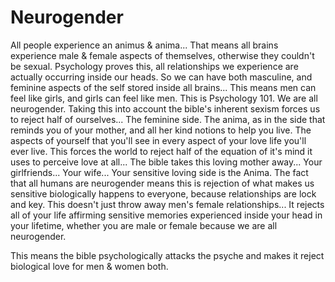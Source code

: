# Neurogender

All people experience an animus & anima...
That means all brains experience male & female aspects of themselves, otherwise they couldn't be sexual.
Psychology proves this, all relationships we experience are actually occurring inside our heads.
So we can have both masculine, and feminine aspects of the self stored inside all brains...
This means men can feel like girls, and girls can feel like men.
This is Psychology 101.
We are all neurogender.
Taking this into account the bible's inherent sexism forces us to reject half of ourselves...
The feminine side.
The anima, as in the side that reminds you of your mother, and all her kind notions to help you live. The aspects of yourself that you'll see in every aspect of your love life you'll ever live.
This forces the world to reject half of the equation of it's mind it uses to perceive love at all...
The bible takes this loving mother away...
Your girlfriends...
Your wife...
Your sensitive loving side is the Anima.
The fact that all humans are neurogender means this is rejection of what makes us sensitive biologically happens to everyone, because relationships are lock and key.
This doesn't just throw away men's female relationships...
It rejects all of your life affirming sensitive memories experienced inside your head in your lifetime,
whether you are male or female because we are all neurogender.

This means the bible psychologically attacks the psyche and makes it reject biological love for men & women both.
